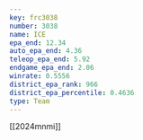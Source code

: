 ```yaml
---
key: frc3038
number: 3038
name: ICE
epa_end: 12.34
auto_epa_end: 4.36
teleop_epa_end: 5.92
endgame_epa_end: 2.06
winrate: 0.5556
district_epa_rank: 966
district_epa_percentile: 0.4636
type: Team
---
```

[[2024mnmi]]
